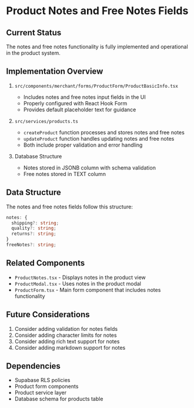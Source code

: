 # Product Notes and Free Notes Fields

## Current Status
The notes and free notes functionality is fully implemented and operational in the product system.

## Implementation Overview
1. `src/components/merchant/forms/ProductForm/ProductBasicInfo.tsx`
   - Includes notes and free notes input fields in the UI
   - Properly configured with React Hook Form
   - Provides default placeholder text for guidance

2. `src/services/products.ts`
   - `createProduct` function processes and stores notes and free notes
   - `updateProduct` function handles updating notes and free notes
   - Both include proper validation and error handling

3. Database Structure
   - Notes stored in JSONB column with schema validation
   - Free notes stored in TEXT column

## Data Structure
The notes and free notes fields follow this structure:
```typescript
notes: {
  shipping?: string;
  quality?: string;
  returns?: string;
}
freeNotes?: string;
```

## Related Components
- `ProductNotes.tsx` - Displays notes in the product view
- `ProductModal.tsx` - Uses notes in the product modal
- `ProductForm.tsx` - Main form component that includes notes functionality

## Future Considerations
1. Consider adding validation for notes fields
2. Consider adding character limits for notes
3. Consider adding rich text support for notes
4. Consider adding markdown support for notes

## Dependencies
- Supabase RLS policies
- Product form components
- Product service layer
- Database schema for products table 
